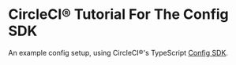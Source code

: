 # CircleCI® Tutorial For The Config SDK

An example config setup, using CircleCI®'s TypeScript [Config SDK](https://circleci.com/docs/circleci-config-sdk).
